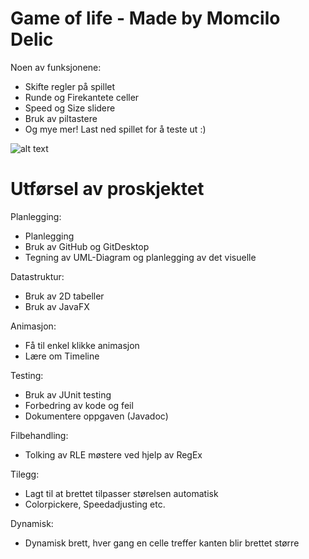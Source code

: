 # Game of life - Made by Momcilo Delic

Noen av funksjonene:
  - Skifte regler på spillet
  - Runde og Firekantete celler
  - Speed og Size slidere
  - Bruk av piltastere
  - Og mye mer! Last ned spillet for å teste ut :)
  
  ![alt text](https://i.imgur.com/ZRY1IlT.gif)


# Utførsel av proskjektet

Planlegging:
  - Planlegging
  - Bruk av GitHub og GitDesktop
  - Tegning av UML-Diagram og planlegging av det visuelle
 
Datastruktur:
  - Bruk av 2D tabeller
  - Bruk av JavaFX

Animasjon:
  - Få til enkel klikke animasjon
  - Lære om Timeline

Testing:
  - Bruk av JUnit testing
  - Forbedring av kode og feil
  - Dokumentere oppgaven (Javadoc)
  
Filbehandling:
  - Tolking av RLE møstere ved hjelp av RegEx

Tilegg:
  - Lagt til at brettet tilpasser størelsen automatisk
  - Colorpickere, Speedadjusting etc.

Dynamisk:
  - Dynamisk brett, hver gang en celle treffer kanten blir brettet større
  

